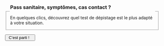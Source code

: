 <form id="{{prefixe}}-demarrage-form">
    <fieldset>
        <legend>
            <h3>Pass sanitaire, symptômes, cas contact ?</h3>
            En quelques clics, découvrez quel test de dépistage est le plus adapté à votre situation.
        </legend>
    </fieldset>
    <div class="form-controls">
        <div class="button-with-progress">
            <p></p>
            <input type="submit" class="button button-arrow" value=" C’est parti !   ">
        </div>
    </div>
</form>

<form id="{{prefixe}}-symptomes-form" hidden>
    <a href="javascript:;" data-precedent="demarrage" class="back-button">Retour</a>
    <fieldset class="required">
        <legend><h3 id="{{prefixe}}-symptomes-label">Avez-vous des symptômes qui peuvent évoquer la Covid ?</h3></legend>
        <div role="radiogroup" aria-labelledby="{{prefixe}}-symptomes-label">
            <input id="{{prefixe}}_symptomes_radio_oui" type="radio" required name="{{prefixe}}_symptomes_radio" value="oui">
            <label for="{{prefixe}}_symptomes_radio_oui">Oui</label>
            <input id="{{prefixe}}_symptomes_radio_non" type="radio" required name="{{prefixe}}_symptomes_radio" value="non">
            <label for="{{prefixe}}_symptomes_radio_non">Non</label>
        </div>
    </fieldset>
    <div class="form-controls">
        <div class="button-with-progress">
            <p id="aria-description-progress-{{prefixe}}-symptomes" class="progress">Il vous reste moins de 2 étapes</p>
            <input type="submit" class="button button-arrow" value="Continuer" aria-describedby="aria-description-progress-{{prefixe}}-symptomes">
        </div>
    </div>
</form>

<form id="{{prefixe}}-depuis-quand-form" hidden>
    <a href="javascript:;" data-precedent="symptomes" class="back-button">Retour</a>
    <fieldset class="required" id="{{prefixe}}-depuis-quand">
        <legend><h3 id="{{prefixe}}-depuis-quand-label">Depuis quand avez-vous des symptômes ?</h3></legend>
        <div role="radiogroup" aria-labelledby="{{prefixe}}-depuis-quand-label">
            <input id="{{prefixe}}_depuis_quand_radio_moins_4_jours" type="radio" required name="{{prefixe}}_depuis_quand_radio" value="moins-4-jours">
            <label for="{{prefixe}}_depuis_quand_radio_moins_4_jours">depuis 4 jours ou moins</label>
            <input id="{{prefixe}}_depuis_quand_radio_plus_4_jours" type="radio" required name="{{prefixe}}_depuis_quand_radio" value="plus-4-jours">
            <label for="{{prefixe}}_depuis_quand_radio_plus_4_jours">depuis 5 jours ou plus</label>
        </div>
    </fieldset>
    <div class="form-controls">
        <div class="button-with-progress">
            <p id="aria-description-progress-{{prefixe}}-depuis-quand" class="progress">C’est la dernière étape !</p>
            <input type="submit" class="button" value="Terminer" aria-describedby="aria-description-progress-{{prefixe}}-depuis-quand">
        </div>
    </div>
</form>

<form id="{{prefixe}}-cas-contact-form" hidden>
    <a href="javascript:;" data-precedent="symptomes" class="back-button">Retour</a>
    <fieldset class="required" id="{{prefixe}}-cas-contact">
        <legend><h3 id="{{prefixe}}-cas-contact-label">Êtes-vous cas contact ?</h3></legend>
        <div role="radiogroup" aria-labelledby="{{prefixe}}-cas-contact-label">
            <input id="{{prefixe}}_cas_contact_radio_oui" type="radio" required name="{{prefixe}}_cas_contact_radio" value="oui">
            <label for="{{prefixe}}_cas_contact_radio_oui">Oui</label>
            <input id="{{prefixe}}_cas_contact_radio_non" type="radio" required name="{{prefixe}}_cas_contact_radio" value="non">
            <label for="{{prefixe}}_cas_contact_radio_non">Non</label>
        </div>
    </fieldset>
    <div class="form-controls">
        <div class="button-with-progress">
            <p id="aria-description-progress-{{prefixe}}-cas-contact" class="progress">Plus qu’une étape</p>
            <input type="submit" class="button" value="Continuer" aria-describedby="aria-description-progress-{{prefixe}}-cas-contact">
        </div>
    </div>
</form>

<form id="{{prefixe}}-auto-test-form" hidden>
    <a href="javascript:;" data-precedent="cas-contact" class="back-button">Retour</a>
    <fieldset id="{{prefixe}}-auto-test">
        <legend><h3 id="{{prefixe}}-auto-test-label">Je veux faire un test pour…</h3></legend>
        <div role="radiogroup" aria-labelledby="{{prefixe}}-auto-test-label">
            <input id="{{prefixe}}_auto_test_radio_oui" type="radio" required name="{{prefixe}}_auto_test_radio" value="oui">
            <label for="{{prefixe}}_auto_test_radio_oui">confirmer un autotest positif</label>
            <input id="{{prefixe}}_auto_test_radio_non" type="radio" required name="{{prefixe}}_auto_test_radio" value="non">
            <label for="{{prefixe}}_auto_test_radio_non">obtenir un « passe sanitaire » (mineurs de 12 à 15 ans), rendre visite à une personne vulnérable, etc.</label>
        </div>
    </fieldset>
    <div class="form-controls">
        <div class="button-with-progress">
            <p id="aria-description-progress-{{prefixe}}-auto-test" class="progress">C’est la dernière étape !</p>
            <input type="submit" class="button" value="Terminer" aria-describedby="aria-description-progress-{{prefixe}}-auto-test">
        </div>
    </div>
</form>

<div id="{{prefixe}}-symptomes-moins-4-jours-reponse" class="statut statut-bleu" hidden>

*Vous avez des symptômes qui peuvent évoquer la Covid depuis moins de 4 jours.*

Nous vous recommandons de faire un **test PCR** nasopharyngé ou un **test antigénique**.

👉 Pour plus d’infos : [« J’ai des symptômes de la Covid, que faire ? »](j-ai-des-symptomes-covid.html)

</div>

<div id="{{prefixe}}-symptomes-plus-4-jours-reponse" class="statut statut-bleu" hidden>

*Vous avez des symptômes qui peuvent évoquer la Covid depuis plus de 4 jours.*

Nous vous recommandons de faire un **test PCR nasopharyngé**.

👉 Pour plus d’infos : [« J’ai des symptômes de la Covid, que faire ? »](j-ai-des-symptomes-covid.html)

</div>

<div id="{{prefixe}}-pas-symptomes-cas-contact-oui-reponse" class="statut statut-bleu" hidden>

*Vous n’avez pas de symptômes qui peuvent évoquer la Covid mais vous êtes cas contact.*

- Si vous êtes complètement vacciné(e), vous devrez faire un **test PCR**, un **test antigénique** ou un **autotest**, deux jours après avoir appris que vous étiez cas contact.

- Si vous êtes complètement vacciné(e), vous devrez faire un **test PCR**, un **test antigénique** à l’issue des 7 jours d’isolement après votre contact à risque.

👉 Pour plus d’infos : [« Je suis cas contact, que faire ? »](cas-contact-a-risque.html)

</div>

<div id="{{prefixe}}-pas-symptomes-pas-cas-contact-auto-test-oui-reponse" class="statut statut-bleu" hidden>

*Vous n’avez pas de symptômes qui peuvent évoquer la Covid, vous n’êtes pas cas contact mais votre autotest est positif.*

Vous devez confirmer ce résultat avec un **test PCR nasopharyngé** et rester en isolement le temps d’obtenir cette confirmation.

</div>

<div id="{{prefixe}}-pas-symptomes-pas-cas-contact-auto-test-non-reponse" class="statut statut-bleu" hidden>

*Vous n’avez pas de symptômes qui peuvent évoquer la Covid et vous n’êtes pas cas contact.*

* Si vous souhaitez obtenir un « [passe sanitaire](pass-sanitaire-qr-code-voyages.html) » (mineurs de 12 à 15 ans), le résultat négatif de **moins de 24 h** d’un **test PCR** nasopharyngé ou d’un **test antigénique** est nécessaire.
* Si vous rendez visite à des personnes vulnérables, un **test PCR** nasopharyngé ou un **test antigénique** est indiqué.
* Si vous travaillez régulièrement avec des personnes fragiles, il est recommandé de vous tester régulièrement avec les **autotests** vendus en pharmacie (les professionnels exerçant à domicile auprès de personnes vulnérables peuvent obtenir la prise en charge de 10 autotests par mois en présentant leur carte professionnelle au pharmacien).

</div>

<p id="{{prefixe}}-refaire" hidden>
<a href="javascript:;" role="button" class="button button-outline button-half-width">Recommencer le questionnaire</a>
</p>
